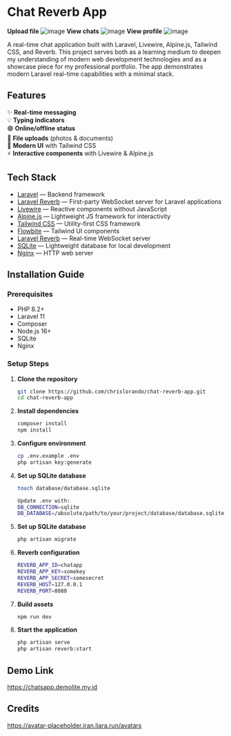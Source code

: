 # Chat Reverb App
**Upload file**
![image](https://github.com/user-attachments/assets/a837b236-d3a4-4e8c-a5e1-58d0bf83a213)
**View chats**
![image](https://github.com/user-attachments/assets/730b8f76-4f89-48e3-9cc6-fbf98d77e883)
**View profile**
![image](https://github.com/user-attachments/assets/8f3b01ca-9b48-4f1a-a699-ba2f22a9a3fd)


A real-time chat application built with Laravel, Livewire, Alpine.js, Tailwind CSS, and Reverb. This project serves both as a learning medium to deepen my understanding of modern web development technologies and as a showcase piece for my professional portfolio. The app demonstrates modern Laravel real-time capabilities with a minimal stack.

## Features

✨ **Real-time messaging**  
💡 **Typing indicators**  
🟢 **Online/offline status**  
📁 **File uploads** (photos & documents)  
🎨 **Modern UI** with Tailwind CSS  
⚡ **Interactive components** with Livewire & Alpine.js

## Tech Stack
- [Laravel](https://laravel.com/) — Backend framework
- [Laravel Reverb](https://reverb.laravel.com/) — First-party WebSocket server for Laravel applications
- [Livewire](https://livewire.laravel.com/) — Reactive components without JavaScript
- [Alpine.js](https://alpinejs.dev/) — Lightweight JS framework for interactivity
- [Tailwind CSS](https://tailwindcss.com/) — Utility-first CSS framework
- [Flowbite](https://flowbite.com/) — Tailwind UI components
- [Laravel Reverb](https://laravel.com/docs/reverb) — Real-time WebSocket server
- [SQLite](https://www.sqlite.org/) — Lightweight database for local development
- [Nginx](https://nginx.org/) — HTTP web server

## Installation Guide

### Prerequisites
- PHP 8.2+
- Laravel 11
- Composer
- Node.js 16+
- SQLite
- Nginx 

### Setup Steps

1. **Clone the repository**
   ```bash
   git clone https://github.com/chrislorando/chat-reverb-app.git
   cd chat-reverb-app

2. **Install dependencies**
   ```bash
   composer install
   npm install

3. **Configure environment**
   ```bash
   cp .env.example .env
   php artisan key:generate

4. **Set up SQLite database**
   ```bash
   touch database/database.sqlite

   Update .env with:
   DB_CONNECTION=sqlite
   DB_DATABASE=/absolute/path/to/your/project/database/database.sqlite

5. **Set up SQLite database**
   ```bash
   php artisan migrate

6. **Reverb configuration**
   ```bash
   REVERB_APP_ID=chatapp
   REVERB_APP_KEY=somekey
   REVERB_APP_SECRET=somesecret
   REVERB_HOST=127.0.0.1
   REVERB_PORT=8080

7. **Build assets**
   ```bash
   npm run dev

8. **Start the application**
   ```bash
   php artisan serve
   php artisan reverb:start

## Demo Link
   https://chatsapp.demolite.my.id

## Credits
   https://avatar-placeholder.iran.liara.run/avatars